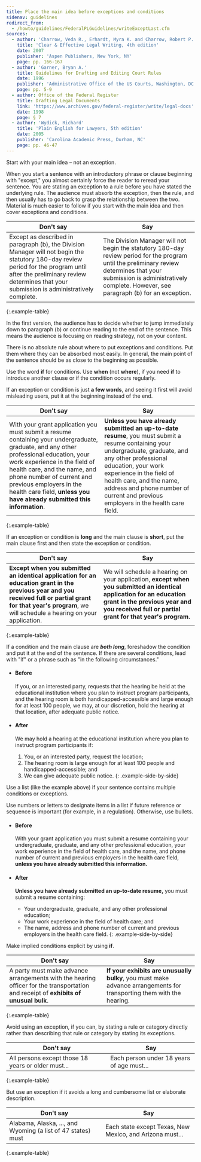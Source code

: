 ```yaml
---
title: Place the main idea before exceptions and conditions
sidenav: guidelines
redirect_from:
  - /howto/guidelines/FederalPLGuidelines/writeExceptLast.cfm
sources:
  - author: 'Charrow, Veda R., Erhardt, Myra K. and Charrow, Robert P.'
    title: 'Clear & Effective Legal Writing, 4th edition'
    date: 2007
    publisher: 'Aspen Publishers, New York, NY'
    page: pp. 166-167
  - author: 'Garner, Bryan A.'
    title: Guidelines for Drafting and Editing Court Rules
    date: 1996
    publisher: 'Administrative Office of the US Courts, Washington, DC'
    page: pp. 5-9
  - author: Office of the Federal Register
    title: Drafting Legal Documents
    link: 'https://www.archives.gov/federal-register/write/legal-docs'
    date: 1998
    page: § 7
  - author: 'Wydick, Richard'
    title: 'Plain English for Lawyers, 5th edition'
    date: 2005
    publisher: 'Carolina Academic Press, Durham, NC'
    page: pp. 46-47
---
```


Start with your main idea – not an exception.

When you start a sentence with an introductory phrase or clause beginning with "except," you almost certainly force the reader to reread your sentence. You are stating an exception to a rule before you have stated the underlying rule. The audience must absorb the exception, then the rule, and then usually has to go back to grasp the relationship between the two. Material is much easier to follow if you start with the main idea and then cover exceptions and conditions.

Don't say | Say
--- | ---
Except as described in paragraph (b), the Division Manager will not begin the statutory 180-day review period for the program until after the preliminary review determines that your submission is administratively complete. | The Division Manager will not begin the statutory 180-day review period for the program until the preliminary review determines that your submission is administratively complete. However, see paragraph (b) for an exception.
{:.example-table}

In the first version, the audience has to decide whether to jump immediately down to paragraph (b) or continue reading to the end of the sentence. This means the audience is focusing on reading strategy, not on your content.

There is no absolute rule about where to put exceptions and conditions. Put them where they can be absorbed most easily. In general, the main point of the sentence should be as close to the beginning as possible.

Use the word **if** for conditions. Use **when** (not **where**), if you need **if** to introduce another clause or if the condition occurs regularly.

If an exception or condition is just **a few words**, and seeing it first will avoid misleading users, put it at the beginning instead of the end.

Don't say | Say
--- | ---
With your grant application you must submit a resume containing your undergraduate, graduate, and any other professional education, your work experience in the field of health care, and the name, and phone number of current and previous employers in the health care field, **unless you have already submitted this information**. | **Unless you have already submitted an up-to-date resume**, you must submit a resume containing your undergraduate, graduate, and any other professional education, your work experience in the field of health care, and the name, address and phone number of current and previous employers in the health care field.
{:.example-table}

If an exception or condition is **long** and the main clause is **short**, put the main clause first and then state the exception or condition.

Don't say | Say
--- | ---
**Except when you submitted an identical application for an education grant in the previous year and you received full or partial grant for that year's program**, we will schedule a hearing on your application. | We will schedule a hearing on your application, **except when you submitted an identical application for an education grant in the previous year and you received full or partial grant for that year's program.**
{:.example-table}

If a condition and the main clause are **_both long_**, foreshadow the condition and put it at the end of the sentence. If there are several conditions, lead with "if" or a phrase such as "in the following circumstances."

* #### Before

  If you, or an interested party, requests that the hearing be held at the educational institution where you plan to instruct program participants, and the hearing room is both handicapped-accessible and large enough for at least 100 people, we may, at our discretion, hold the hearing at that location, after adequate public notice.

* #### After

  We may hold a hearing at the educational institution where you plan to instruct program participants if:

  1. You, or an interested party, request the location;
  2. The hearing room is large enough for at least 100 people and handicapped-accessible; and
  3. We can give adequate public notice.
{: .example-side-by-side}

Use a list (like the example above) if your sentence contains multiple conditions or exceptions.

Use numbers or letters to designate items in a list if future reference or sequence is important (for example, in a regulation). Otherwise, use bullets.

* #### Before

  With your grant application you must submit a resume containing your undergraduate, graduate, and any other professional education, your work experience in the field of health care, and the name, and phone number of current and previous employers in the health care field, **unless you have already submitted this information.**

* #### After

  **Unless you have already submitted an up-to-date resume,** you must submit a resume containing:
  - Your undergraduate, graduate, and any other professional education;
  - Your work experience in the field of health care; and
  - The name, address and phone number of current and previous employers in the health care field.
{: .example-side-by-side}

Make implied conditions explicit by using **if**.

Don't say | Say
--- | ---
A party must make advance arrangements with the hearing officer for the transportation and receipt of **exhibits of unusual bulk**. | **If your exhibits are unusually bulky**, you must make advance arrangements for transporting them with the hearing.
{:.example-table}

Avoid using an exception, if you can, by stating a rule or category directly rather than describing that rule or category by stating its exceptions.

Don't say | Say
----| ----
All persons except those 18 years or older must... | Each person under 18 years of age must...
{:.example-table}

But use an exception if it avoids a long and cumbersome list or elaborate description.

Don't say | Say
--- | ---
Alabama, Alaska, ..., and Wyoming (a list of 47 states) must | Each state except Texas, New Mexico, and Arizona must...
{:.example-table}
